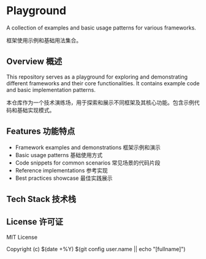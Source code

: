 # Playground

A collection of examples and basic usage patterns for various frameworks.

框架使用示例和基础用法集合。

## Overview 概述

This repository serves as a playground for exploring and demonstrating different frameworks and their core functionalities. It contains example code and basic implementation patterns.

本仓库作为一个技术演练场，用于探索和展示不同框架及其核心功能。包含示例代码和基础实现模式。

## Features 功能特点

- Framework examples and demonstrations
  框架示例和演示
- Basic usage patterns
  基础使用方式
- Code snippets for common scenarios
  常见场景的代码片段
- Reference implementations
  参考实现
- Best practices showcase
  最佳实践展示

## Tech Stack 技术栈


## License 许可证

MIT License

Copyright (c) $(date +%Y) $(git config user.name || echo "[fullname]")
